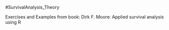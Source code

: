 #SurvivalAnalysis_Theory


Exercises and Examples from book:
Dirk F. Moore: Applied survival analysis using R
